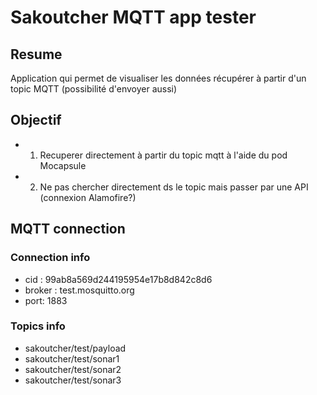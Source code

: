 # Sakoutcher MQTT app tester

## Resume

Application qui permet de visualiser les données récupérer à partir d'un topic MQTT (possibilité d'envoyer aussi)

## Objectif

- 1)  Recuperer directement à partir du topic mqtt à l'aide du pod Mocapsule
- 2) Ne pas chercher directement ds le topic mais passer par une API (connexion Alamofire?)

## MQTT connection

### Connection info

- cid : 99ab8a569d244195954e17b8d842c8d6 
- broker : test.mosquitto.org
- port: 1883

### Topics info 

- sakoutcher/test/payload
- sakoutcher/test/sonar1
- sakoutcher/test/sonar2
- sakoutcher/test/sonar3

    
